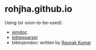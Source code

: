 # rohjha.github.io
Using (or soon-to-be-used):
 - [jemdoc](https://jemdoc.jaboc.net/)
 - [bibtexparser](https://bibtexparser.readthedocs.io/en/master/)
 - bibtojemdoc: written by [Raunak Kumar](https://www.cs.cornell.edu/~raunak/)
